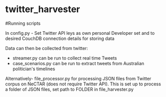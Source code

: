 # twitter_harvester

#Running scripts

In config.py - Set Twitter API leys as own personal Developer set and to desired CouchDB connection details for storing data

Data can then be collected from twitter:
- streamer.py can be run to collect real time Tweets
- case_scenarios.py can be run to extract tweets from Australian politician's timelines


Alternatively- file_processor.py for processing JSON files from Twitter corpus on NeCTAR (does not require Twitter API).
This is set up to process a folder of JSON files, set path to FOLDER in file_harvester.py



